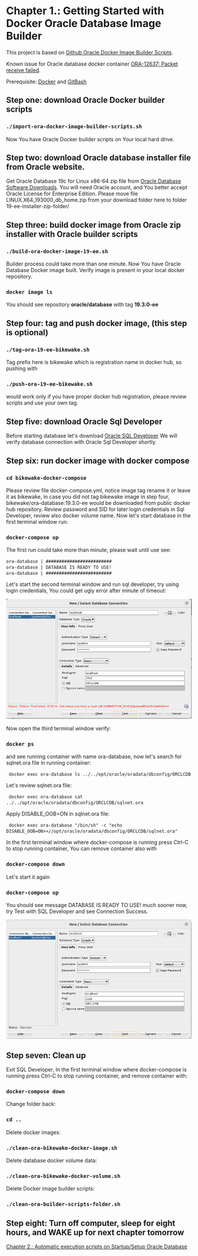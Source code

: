 # Chapter 1.: Getting Started with Docker Oracle Database Image Builder

This project is based on [Github Oracle Docker Image Builder Scripts](https://github.com/oracle/docker-images/tree/main/OracleDatabase/SingleInstance).

Known issue for Oracle database docker container [ORA-12637: Packet receive failed](https://github.com/oracle/docker-images/blob/main/OracleDatabase/SingleInstance/FAQ.md#ora-12637-packet-receive-failed).

Prerequisite: [Docker](https://www.docker.com/) and [GitBash](https://git-scm.com/downloads)

## Step one: download Oracle Docker builder scripts

### `./import-ora-docker-image-builder-scripts.sh`

Now You have Oracle Docker builder scripts on Your local hard drive.

## Step two: download Oracle database installer file from Oracle website.

Get Oracle Database 19c for Linux x86-64 zip file from [Oracle Database Software Downloads](https://www.oracle.com/database/technologies/oracle-database-software-downloads.html).
You will need Oracle account, and You better accept Oracle License for Enterprise Edition.
Please move file LINUX.X64_193000_db_home.zip from your download folder here to folder 19-ee-installer-zip-folder/

## Step three: build docker image from Oracle zip installer with Oracle builder scripts

### `./build-ora-docker-image-19-ee.sh`

Builder process could take more than one minute.
Now You have Oracle Database Docker image built.
Verify image is present in your local docker repository.

### `docker image ls`

You should see repository **oracle/database** with tag **19.3.0-ee**

## Step four: tag and push docker image, (this step is optional)

### `./tag-ora-19-ee-bikewake.sh`

Tag prefix here is bikewake which is registration name in docker hub, so pushing with 

### `./push-ora-19-ee-bikewake.sh`

would work only if you have proper docker hub registration, please review scripts and use your own tag.

## Step five: download Oracle Sql Developer

Before starting database let's download [Oracle SQL Developer](https://www.oracle.com/database/sqldeveloper/)
We will verify database connection with Oracle Sql Developer shortly.

## Step six: run docker image with docker compose

### `cd bikewake-docker-compose`

Please review file docker-compose.yml, notice image tag rename it or leave it as bikewake,
in case you did not tag bikewake image in step four, bikewake/ora-database:19.3.0-ee would be downloaded from public docker hub repository.
Review password and SID for later login credentials in Sql Developer, review also docker volume name.
Now let's start database in the first terminal window run:

### `docker-compose up`

The first run could take more than minute, please wait until use see:

```
ora-database | #########################
ora-database | DATABASE IS READY TO USE!
ora-database | #########################
```

Let's start the second terminal window and run sql developer, try using login credentials, You could get ugly error after minute of timeout: 

![workflow-1](screenshots/ora-fail-connect.png)

Now open the third terminal window verify:

### `docker ps`

and see running container with name ora-database, now let's search for sqlnet.ora file in running container:

     docker exec ora-database ls ../../opt/oracle/oradata/dbconfig/ORCLCDB

Let's review sqlnet.ora file:

     docker exec ora-database cat  ../../opt/oracle/oradata/dbconfig/ORCLCDB/sqlnet.ora

Apply DISABLE_OOB=ON in sqlnet.ora file:

     docker exec ora-database "/bin/sh" -c "echo DISABLE_OOB=ON>>//opt/oracle/oradata/dbconfig/ORCLCDB/sqlnet.ora"

In the first terminal window where docker-compose is running press Ctrl-C to stop running container, You can remove container also with

### `docker-compose down`

Let's start it again 

### `docker-compose up`

You should see message DATABASE IS READY TO USE! much sooner now, try Test with SQL Developer and see Connection Success.

![workflow-1](screenshots/ora-success-connect.png)

## Step seven: Clean up

Exit SQL Developer, In the first terminal window where docker-compose is running press Ctrl-C to stop running container,
and  remove container with:

### `docker-compose down`

Change folder back:

### `cd ..`

Delete docker images:

### `./clean-ora-bikewake-docker-image.sh`

Delete database docker volume data:

### `./clean-ora-bikewake-docker-volume.sh`

Delete Docker image builder scripts:

### `./clean-ora-builder-scripts-folder.sh`


## Step eight: Turn off computer, sleep for eight hours, and WAKE up for next chapter tomorrow

[Chapter 2.: Automatic execution scripts on Startup/Setup Oracle Database](startup-setup-ora-bikewake-scripts)